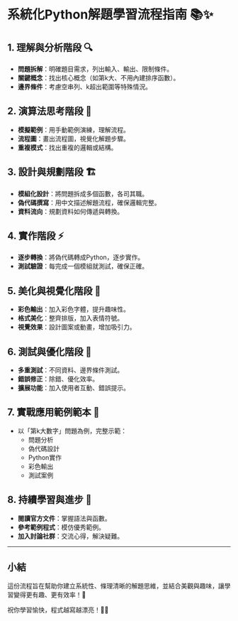 # 系統化Python解題學習流程指南 📚✨

## 1. 理解與分析階段 🔍
- **問題拆解**：明確題目需求，列出輸入、輸出、限制條件。
- **關鍵概念**：找出核心概念（如第k大、不用內建排序函數）。
- **邊界條件**：考慮空串列、k超出範圍等特殊情況。

## 2. 演算法思考階段 🧠
- **模擬範例**：用手動範例演練，理解流程。
- **流程圖**：畫出流程圖，視覺化解題步驟。
- **重複模式**：找出重複的邏輯或結構。

## 3. 設計與規劃階段 🏗️
- **模組化設計**：將問題拆成多個函數，各司其職。
- **偽代碼撰寫**：用中文描述解題流程，確保邏輯完整。
- **資料流向**：規劃資料如何傳遞與轉換。

## 4. 實作階段 ⚡
- **逐步轉換**：將偽代碼轉成Python，逐步實作。
- **測試驗證**：每完成一個模組就測試，確保正確。

## 5. 美化與視覺化階段 🎨
- **彩色輸出**：加入彩色字體，提升趣味性。
- **格式美化**：整齊排版，加入表情符號。
- **視覺效果**：設計圖案或動畫，增加吸引力。

## 6. 測試與優化階段 🔧
- **多重測試**：不同資料、邊界條件測試。
- **錯誤修正**：除錯、優化效率。
- **擴展功能**：加入使用者互動、錯誤提示。

## 7. 實戰應用範例範本 🌟
- 以「第k大數字」問題為例，完整示範：
  - 問題分析
  - 偽代碼設計
  - Python實作
  - 彩色輸出
  - 測試案例

## 8. 持續學習與進步 🚀
- **閱讀官方文件**：掌握語法與函數。
- **參考範例程式**：模仿優秀範例。
- **加入討論社群**：交流心得，解決疑難。

---

## 小結
這份流程旨在幫助你建立系統性、條理清晰的解題思維，並結合美觀與趣味，讓學習變得更有趣、更有效率！🎉

祝你學習愉快，程式越寫越漂亮！🌈✨
